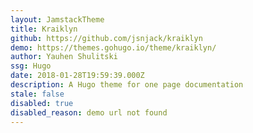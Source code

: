 ```yaml
---
layout: JamstackTheme
title: Kraiklyn
github: https://github.com/jsnjack/kraiklyn
demo: https://themes.gohugo.io/theme/kraiklyn/
author: Yauhen Shulitski
ssg: Hugo
date: 2018-01-28T19:59:39.000Z
description: A Hugo theme for one page documentation
stale: false
disabled: true
disabled_reason: demo url not found
---
```

